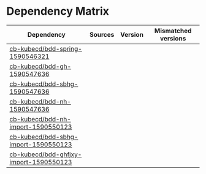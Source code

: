 # Dependency Matrix

Dependency | Sources | Version | Mismatched versions
---------- | ------- | ------- | -------------------
[cb-kubecd/bdd-spring-1590546321](https://github.com/cb-kubecd/bdd-spring-1590546321.git) |  | []() | 
[cb-kubecd/bdd-gh-1590547636](https://github.com/cb-kubecd/bdd-gh-1590547636.git) |  | []() | 
[cb-kubecd/bdd-sbhg-1590547636](https://github.com/cb-kubecd/bdd-sbhg-1590547636.git) |  | []() | 
[cb-kubecd/bdd-nh-1590547636](https://github.com/cb-kubecd/bdd-nh-1590547636.git) |  | []() | 
[cb-kubecd/bdd-nh-import-1590550123](https://github.com/cb-kubecd/bdd-nh-import-1590550123.git) |  | []() | 
[cb-kubecd/bdd-sbhg-import-1590550123](https://github.com/cb-kubecd/bdd-sbhg-import-1590550123.git) |  | []() | 
[cb-kubecd/bdd-ghfjxy-import-1590550123](https://github.com/cb-kubecd/bdd-ghfjxy-import-1590550123.git) |  | []() | 
